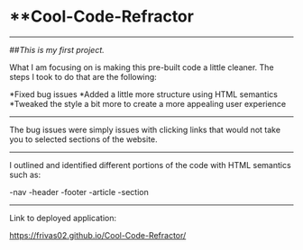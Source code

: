 # **Cool-Code-Refractor

---

##_This is my first project._

What I am focusing on is making this pre-built code a little cleaner. The steps I took to do that are the following:

*Fixed bug issues
*Added a little more structure using HTML semantics
*Tweaked the style a bit more to create a more appealing user experience

---

The bug issues were simply issues with clicking links that would not take you to selected sections of the website.

---

I outlined and identified different portions of the code with HTML semantics such as:

-nav
-header
-footer
-article
-section

---

Link to deployed application:

https://frivas02.github.io/Cool-Code-Refractor/

